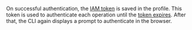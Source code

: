 On successful authentication, the [IAM token](../../iam/concepts/authorization/iam-token.md) is saved in the profile. This token is used to authenticate each operation until the [token expires](../../iam/concepts/authorization/iam-token.md). After that, the CLI again displays a prompt to authenticate in the browser.


